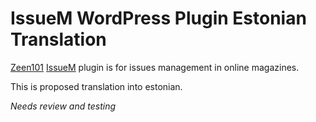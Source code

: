 # IssueM WordPress Plugin Estonian Translation
[Zeen101](http://zeen101.com) [IssueM](https://zeen101.com/for-developers/issuem/) plugin is for issues management in online magazines.

This is proposed translation into estonian.

<I>Needs review and testing</i>
